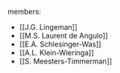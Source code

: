 members:
- [[J.G. Lingeman]]
- [[M.S. Laurent de Angulo]]
- [[E.A. Schlesinger-Was]]
- [[A.L. Klein-Wieringa]]
- [[S. Meesters-Timmerman]]